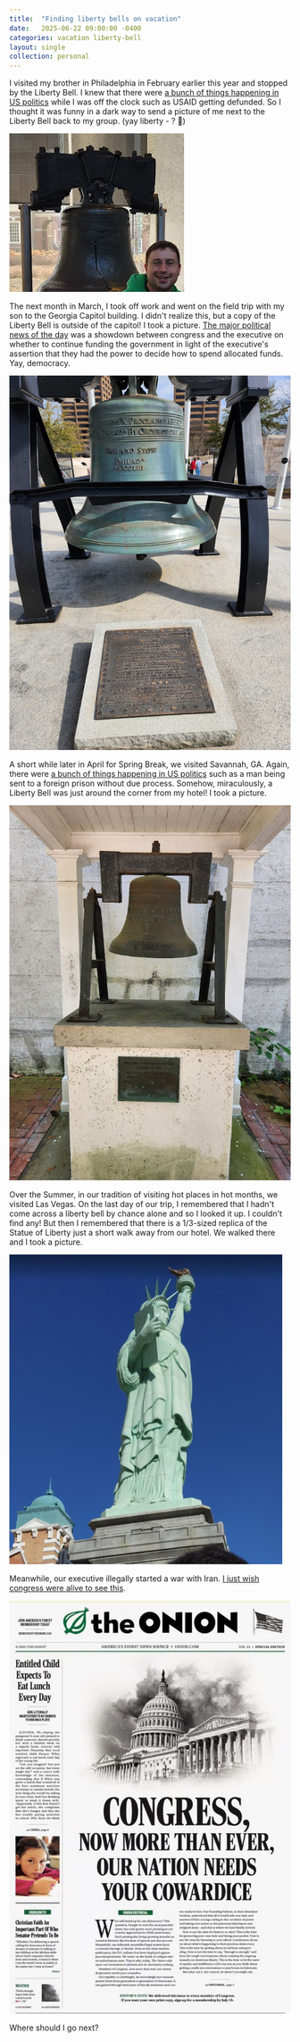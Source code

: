 ```yaml
---
title:  "Finding liberty bells on vacation"
date:   2025-06-22 09:00:00 -0400
categories: vacation liberty-bell
layout: single
collection: personal
---
```


I visited my brother in Philadelphia in February earlier this year and stopped by the Liberty Bell.
I knew that there were 
[a bunch of things happening in US politics](https://www.npr.org/2025/02/07/1229744819/1a-02-07-2025)
while I was off the clock such as USAID getting defunded.
So I thought it was funny in a dark way to send a picture of me next to the Liberty Bell back to my group.
(yay liberty - ? &#xe50c;)

![Cropped picture of Lee next to the Liberty bell](/assets/images/liberty-bell/liberty-bell-2025-02-07.png)

The next month in March, I took off work and went on the field trip with my son to the Georgia Capitol building.
I didn't realize this, but a copy of the Liberty Bell is outside of the capitol! I took a picture.
[The major political news of the day](https://www.npr.org/2025/03/14/1238535903/1a-nru-03-14-2025)
was a showdown between congress and the executive on whether to continue funding the government in light of the executive's assertion that they had the power to decide how to spend allocated funds.
Yay, democracy.

![Liberty Bell outside of the Georgia Capitol](/assets/images/liberty-bell/liberty-bell-2025-03-14.png)

A short while later in April for Spring Break, we visited Savannah, GA.
Again, there were
[a bunch of things happening in US politics](https://www.npr.org/2025/04/11/1244093047/1a-nru-04-11-2025)
such as a man being sent to a foreign prison without due process.
Somehow, miraculously, a Liberty Bell was just around the corner from my hotel!
I took a picture.

![Liberty Bell in Savannah, GA](/assets/images/liberty-bell/liberty-bell-2025-04-11.png)

Over the Summer, in our tradition of visiting hot places in hot months, we visited Las Vegas.
On the last day of our trip, I remembered that I hadn't come across a liberty bell by chance alone and so I looked it up.
I couldn't find any! But then I remembered that there is a 1/3-sized replica of the Statue of Liberty just a short walk away from our hotel.
We walked there and I took a picture.

![Statue of Liberty in Las Vegas](/assets/images/liberty-bell/statue-of-liberty-2025-06-21.png)

Meanwhile, our executive illegally started a war with Iran.
[I just wish congress were alive to see this](https://bsky.app/profile/abbyhiggs.bsky.social/post/3ls5tri363c2v).

![alt text](/assets/images/liberty-bell/the-onion-2025-06-22.png)

Where should I go next?
